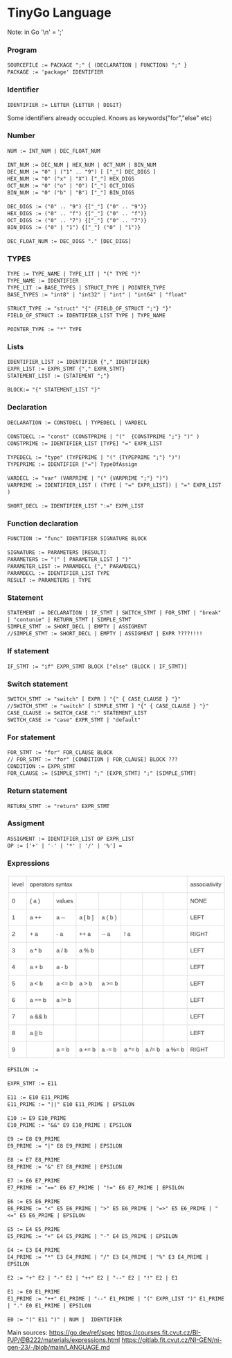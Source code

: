 # TinyGo Language

Note: in Go '\n' = ';'

### Program

    SOURCEFILE := PACKAGE ";" { (DECLARATION | FUNCTION) ";" }
    PACKAGE := 'package' IDENTIFIER

### Identifier

    IDENTIFIER := LETTER {LETTER | DIGIT}

Some identifiers already occupied. Knows as keywords("for","else" etc)

### Number

    NUM := INT_NUM | DEC_FLOAT_NUM  
    
    INT_NUM := DEC_NUM | HEX_NUM | OCT_NUM | BIN_NUM
    DEC_NUM := "0" | ("1" .. "9") [ ["_"] DEC_DIGS ]
    HEX_NUM := "0" ("x" | "X") ["_"] HEX_DIGS
    OCT_NUM := "0" ("o" | "O") ["_"] OCT_DIGS
    BIN_NUM := "0" ("b" | "B") ["_"] BIN_DIGS

    DEC_DIGS := ("0" .. "9") {["_"] ("0" .. "9")}
    HEX_DIGS := ("0" .. "f") {["_"] ("0" .. "f")}
    OCT_DIGS := ("0" .. "7") {["_"] ("0" .. "7")}
    BIN_DIGS := ("0" | "1") {["_"] ("0" | "1")}

    DEC_FLOAT_NUM := DEC_DIGS "." [DEC_DIGS] 

### TYPES

    TYPE := TYPE_NAME | TYPE_LIT | "(" TYPE ")"
    TYPE_NAME := IDENTIFIER
    TYPE_LIT := BASE_TYPES | STRUCT_TYPE | POINTER_TYPE
    BASE_TYPES := "int8" | "int32" | "int" | "int64" | "float"
    
    STRUCT_TYPE := "struct" "{" {FIELD_OF_STRUCT ";"} "}"
    FIELD_OF_STRUCT := IDENTIFIER_LIST TYPE | TYPE_NAME  

    POINTER_TYPE := "*" TYPE

### Lists

    IDENTIFIER_LIST := IDENTIFIER {"," IDENTIFIER}
    EXPR_LIST := EXPR_STMT {"," EXPR_STMT}
    STATEMENT_LIST := {STATEMENT ";"}

    BLOCK:= "{" STATEMENT_LIST "}"

### Declaration

    DECLARATION := CONSTDECL | TYPEDECL | VARDECL

    CONSTDECL := "const" (CONSTPRIME | "("  {CONSTPRIME ";"} ")" )
    CONSTPRIME := IDENTIFIER_LIST [TYPE] "=" EXPR_LIST

    TYPEDECL := "type" (TYPEPRIME | "(" {TYPEPRIME ";"} ")")
    TYPEPRIME := IDENTIFIER ["="] TypeOfAssign

    VARDECL := "var" (VARPRIME | "(" {VARPRIME ";"} ")")
    VARPRIME := IDENTIFIER_LIST ( (TYPE [ "=" EXPR_LIST]) | "=" EXPR_LIST )

    SHORT_DECL := IDENTIFIER_LIST ":=" EXPR_LIST

### Function declaration

    FUNCTION := "func" IDENTIFIER SIGNATURE BLOCK
    
    SIGNATURE := PARAMETERS [RESULT]
    PARAMETERS := "(" [ PARAMETER_LIST ] ")"
    PARAMETER_LIST := PARAMDECL {"," PARAMDECL}
    PARAMDECL := IDENTIFIER_LIST TYPE
    RESULT := PARAMETERS | TYPE

### Statement

    STATEMENT := DECLARATION | IF_STMT | SWITCH_STMT | FOR_STMT | "break" | "contunie" | RETURN_STMT | SIMPLE_STMT
    SIMPLE_STMT := SHORT_DECL | EMPTY | ASSIGMENT
    //SIMPLE_STMT := SHORT_DECL | EMPTY | ASSIGMENT | EXPR ????!!!!

### If statement

    IF_STMT := "if" EXPR_STMT BLOCK ["else" (BLOCK | IF_STMT)]

### Switch statement

    SWITCH_STMT := "switch" [ EXPR ] "{" { CASE_CLAUSE } "}"
    //SWITCH_STMT := "switch" [ SIMPLE_STMT ] "{" { CASE_CLAUSE } "}"  
    CASE_CLAUSE := SWITCH_CASE ":" STATEMENT_LIST
    SWITCH_CASE := "case" EXPR_STMT | "default"

### For statement

    FOR_STMT := "for" FOR_CLAUSE BLOCK
    // FOR_STMT := "for" [CONDITION | FOR_CLAUSE] BLOCK ???
    CONDITION := EXPR_STMT
    FOR_CLAUSE := [SIMPLE_STMT] ";" [EXPR_STMT] ";" [SIMPLE_STMT]

### Return statement

    RETURN_STMT := "return" EXPR_STMT

### Assigment

    ASSIGMENT := IDENTIFIER_LIST OP EXPR_LIST
    OP := ['+' | '-' | '*' | '/' | '%'] =

### Expressions

<img width="600" alt="image" src="png/img.png">    

    EPSILON :=

    EXPR_STMT := E11
    
    E11 := E10 E11_PRIME
    E11_PRIME := "||" E10 E11_PRIME | EPSILON

    E10 := E9 E10_PRIME
    E10_PRIME := "&&" E9 E10_PRIME | EPSILON

    E9 := E8 E9_PRIME
    E9_PRIME := "|" E8 E9_PRIME | EPSILON

    E8 := E7 E8_PRIME
    E8_PRIME := "&" E7 E8_PRIME | EPSILON

    E7 := E6 E7_PRIME
    E7_PRIME := "==" E6 E7_PRIME | "!=" E6 E7_PRIME | EPSILON

    E6 := E5 E6_PRIME
    E6_PRIME := "<" E5 E6_PRIME | ">" E5 E6_PRIME | "=>" E5 E6_PRIME | "<=" E5 E6_PRIME | EPSILON

    E5 := E4 E5_PRIME
    E5_PRIME := "+" E4 E5_PRIME | "-" E4 E5_PRIME | EPSILON

    E4 := E3 E4_PRIME
    E4_PRIME := "*" E3 E4_PRIME | "/" E3 E4_PRIME | "%" E3 E4_PRIME | EPSILON

    E2 := "+" E2 | "-" E2 | "++" E2 | "--" E2 | "!" E2 | E1

    E1 := E0 E1_PRIME
    E1_PRIME := "++" E1_PRIME | "--" E1_PRIME | "(" EXPR_LIST ")" E1_PRIME | "." E0 E1_PRIME | EPSILON
    
    E0 := "(" E11 ")" | NUM |  IDENTIFIER 

Main sources:
https://go.dev/ref/spec
https://courses.fit.cvut.cz/BI-PJP/@B222/materials/expressions.html
https://gitlab.fit.cvut.cz/NI-GEN/ni-gen-23/-/blob/main/LANGUAGE.md